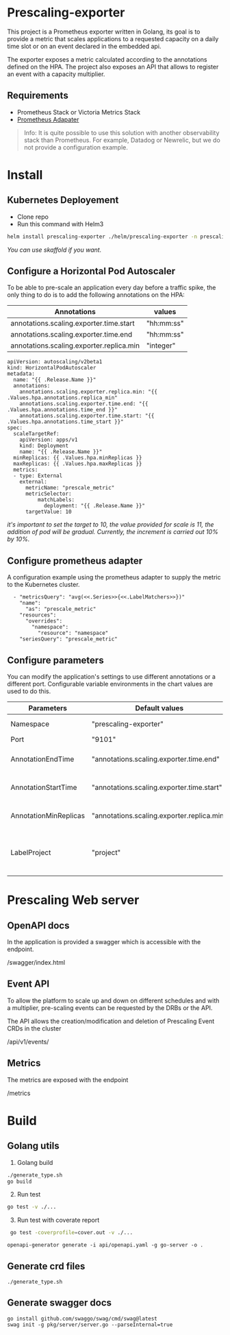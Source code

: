 # Prescaling-exporter

This project is a Prometheus exporter written in Golang, its goal is to provide a metric that scales applications to a requested capacity on a daily time slot or on an event declared in the embedded api. 

The exporter exposes a metric calculated according to the annotations defined on the HPA. The project also exposes an API that allows to register an event with a capacity multiplier.

## Requirements

   - Prometheus Stack or Victoria Metrics Stack
   - [Prometheus Adapater](https://github.com/kubernetes-sigs/prometheus-adapter) 

> Info: It is quite possible to use this solution with another observability stack than Prometheus. For example, Datadog or Newrelic, but we do not provide a configuration example.

# Install
## Kubernetes Deployement

- Clone repo
- Run this command with Helm3

```bash
helm install prescaling-exporter ./helm/prescaling-exporter -n prescaling-exporter --create-namespace
```

*You can use skaffold if you want.* 

## Configure a Horizontal Pod Autoscaler

To be able to pre-scale an application every day before a traffic spike, the only thing to do is to add the
following annotations on the HPA:

Annotations | values
--- | --- 
annotations.scaling.exporter.time.start | "hh:mm:ss"
annotations.scaling.exporter.time.end | "hh:mm:ss"
annotations.scaling.exporter.replica.min  | "integer"


```
apiVersion: autoscaling/v2beta1
kind: HorizontalPodAutoscaler
metadata:
  name: "{{ .Release.Name }}"
  annotations:
    annotations.scaling.exporter.replica.min: "{{ .Values.hpa.annotations.replica_min"
    annotations.scaling.exporter.time.end: "{{ .Values.hpa.annotations.time_end }}"
    annotations.scaling.exporter.time.start: "{{ .Values.hpa.annotations.time_start }}"
spec:
  scaleTargetRef:
    apiVersion: apps/v1
    kind: Deployment
    name: "{{ .Release.Name }}"
  minReplicas: {{ .Values.hpa.minReplicas }}
  maxReplicas: {{ .Values.hpa.maxReplicas }}
  metrics:
  - type: External
    external:
      metricName: "prescale_metric"
      metricSelector:
          matchLabels:
            deployment: "{{ .Release.Name }}"
      targetValue: 10
```

*it's important to set the target to 10, the value provided for scale is 11, the addition of pod will be gradual. Currently, the increment is carried out 10% by 10%.*

## Configure prometheus adapter

A configuration example using the prometheus adapter to supply the metric to the Kubernetes cluster. 

```
  - "metricsQuery": "avg(<<.Series>>{<<.LabelMatchers>>})"
    "name":
      "as": "prescale_metric"
    "resources":
      "overrides":
        "namespace":
          "resource": "namespace"
    "seriesQuery": "prescale_metric"
```

## Configure parameters 

You can modify the application's settings to use different annotations or a different port. Configurable variable environments in the chart values are used to do this.

Parameters            | Default values                            | Comment
---                   | ---                                       | --- 
Namespace             | "prescaling-exporter"                     | Namespace for PrescalingEvent
Port                  | "9101"                                    | Application port
AnnotationEndTime     | "annotations.scaling.exporter.time.end"   | Annotation end in HPA for create metrique
AnnotationStartTime   | "annotations.scaling.exporter.time.start" | Annotation start in HPA for create metrique
AnnotationMinReplicas | "annotations.scaling.exporter.replica.min"| Annotation in min HPA for create metrique
LabelProject          | "project"                                 | label k8s where to retrieve the value for the project label of the metric

# Prescaling Web server
## OpenAPI docs

In the application is provided a swagger which is accessible with the endpoint. 

/swagger/index.html

## Event API 

To allow the platform to scale up and down on different schedules and with a multiplier, pre-scaling events can be requested by the DRBs or the API.

The API allows the creation/modification and deletion of Prescaling Event CRDs in the cluster

/api/v1/events/

## Metrics

The metrics are exposed with the endpoint

/metrics

# Build
## Golang utils 

1. Golang build 

```bash
./generate_type.sh
go build
```

2. Run test

```bash
go test -v ./...
```
3. Run test with coverate report

```bash
 go test -coverprofile=cover.out -v ./...   
```

```
openapi-generator generate -i api/openapi.yaml -g go-server -o .
```

## Generate crd files

```
./generate_type.sh
```

## Generate swagger docs

```
go install github.com/swaggo/swag/cmd/swag@latest
swag init -g pkg/server/server.go --parseInternal=true
```

